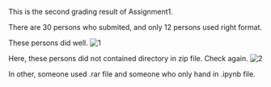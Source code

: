 This is the second grading result of Assignment1.

There are 30 persons who submited, and only 12 persons used right format.

These persons did well.
![1](https://github.com/MindSKKU/NNE/blob/master/pictures/Screen%20Shot%202018-04-02%20at%208.57.43%20AM.png)


Here, these persons did not contained directory in zip file. Check again.
![2](https://github.com/MindSKKU/NNE/blob/master/pictures/Screen%20Shot%202018-04-02%20at%208.57.28%20AM.png)

In other, someone used .rar file and someone who only hand in .ipynb file. 
